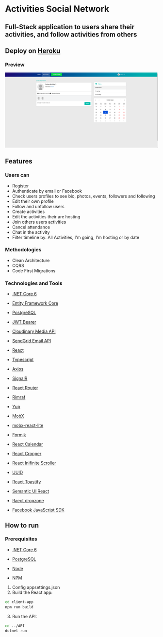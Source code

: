 # Activities Social Network

## Full-Stack application to users share their activities, and follow activities from others

## Deploy on [Heroku](https://dotnet-react-social-network.herokuapp.com/)

### Preview
![Application image preview](/client-app/public/assets/app-preview-image.png)

## Features

### Users can

- Register
- Authenticate by email or Facebook
- Check users profiles to see bio, photos, events, followers and following
- Edit their own profile
- Follow and unfollow users
- Create activities
- Edit the activities their are hosting
- Join others users activities
- Cancel attendance
- Chat in the activity
- Filter timeline by: All Activities, I'm going, I'm hosting or by date

### Methodologies

- Clean Architecture
- CQRS
- Code First Migrations

### Technologies and Tools

- [.NET Core 6](https://dotnet.microsoft.com/en-us/download/dotnet/6.0)

- [Entity Framework Core](https://docs.microsoft.com/en-us/ef/core/)

- [PostgreSQL](https://www.postgresql.org/)

- [JWT Bearer](https://jwt.io/introduction)

- [Cloudinary Media API](https://cloudinary.com/products/programmable_media)

- [SendGrid Email API](https://sendgrid.com/solutions/email-api/)

- [React](https://reactjs.org/docs/getting-started.html)

- [Typescript](https://www.typescriptlang.org/)

- [Axios](https://axios-http.com/)

- [SignalR](https://dotnet.microsoft.com/en-us/apps/aspnet/signalr)

- [React Router](https://v5.reactrouter.com/web/guides/quick-start)

- [Rimraf](https://github.com/isaacs/rimraf)

- [Yup](https://github.com/jquense/yup)

- [MobX](https://mobx.js.org/)

- [mobx-react-lite](https://mobx.js.org/react-integration.html)

- [Formik](https://formik.org/)

- [React Calendar](https://github.com/wojtekmaj/react-calendar)

- [React Cropper](https://github.com/react-cropper/react-cropper)

- [React Inifinite Scroller](https://github.com/danbovey/react-infinite-scroller)

- [UUID](https://github.com/uuidjs/uuid)

- [React Toastify](https://github.com/fkhadra/react-toastify)

- [Semantic UI React](https://react.semantic-ui.com/)

- [Raect dropzone](https://react-dropzone.js.org/)

- [Facebook JavaScript SDK](https://developers.facebook.com/docs/javascript/quickstart)

## How to run

### Prerequisites

- [.NET Core 6](https://dotnet.microsoft.com/en-us/download/dotnet/6.0)

- [PostgreSQL](https://www.postgresql.org/)

- [Node](https://nodejs.org/en/)

- [NPM](https://www.npmjs.com/)

1. Config appsettings.json
2. Build the React app:

```bash
cd client-app
npm run build
```

3. Run the API:

```bash
cd ../API
dotnet run
```
